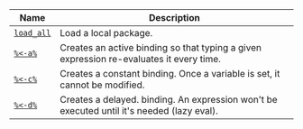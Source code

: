 | Name | Description |
| ---- | ---- |
| [`load_all`](https://github.com/hadley/devtools/blob/master/R/load.r#L85) | Load a local package. |
| [`%<-a%`](https://github.com/hadley/pryr/blob/master/R/assign-active.r#L21) | Creates an active binding so that typing a given expression re-evaluates it every time. |
| [`%<-c%`](https://github.com/hadley/pryr/blob/master/R/assign-constant.r#L22) | Creates a constant binding. Once a variable is set, it cannot be modified. |
| [`%<-d%`](https://github.com/hadley/pryr/blob/master/R/assign-delayed.r#L18) | Creates a delayed. binding. An expression won't be executed until it's needed (lazy eval). |
